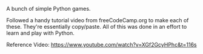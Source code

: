 A bunch of simple Python games. 

Followed a handy tutorial video from freeCodeCamp.org to make each of these. They're essentially copy/paste. All of this was done in an effort to learn and play with Python.

Reference Video: https://www.youtube.com/watch?v=XGf2GcyHPhc&t=116s